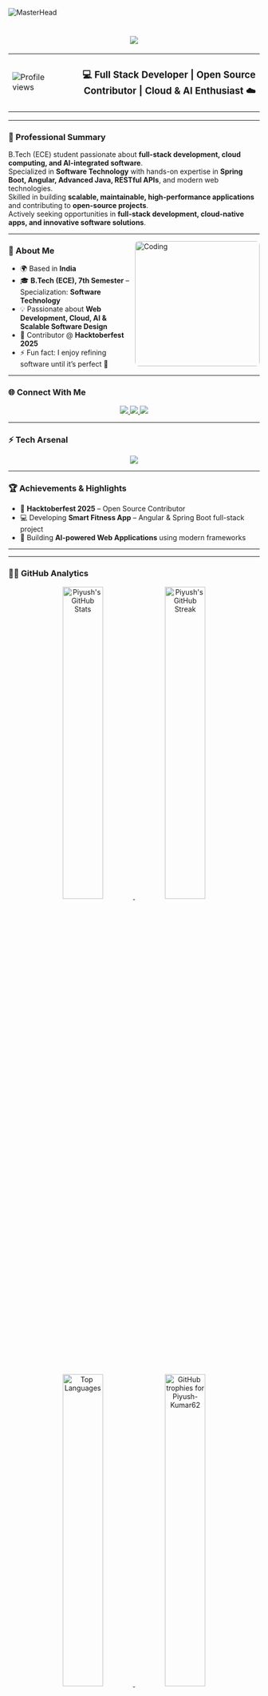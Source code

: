 ![MasterHead](https://camo.githubusercontent.com/069e3ef2850e722ccaef748bf8cdadafeed9fd4a9ee1436daebd7e820f4402a7/68747470733a2f2f666972656261736573746f726167652e676f6f676c65617069732e636f6d2f76302f622f666c6578692d636f64696e672e61707073706f742e636f6d2f6f2f64656d706769372d35323066386435662d363364342d343435332d383832322d6462633134396165323766382e6769663f616c743d6d6564696126746f6b656e3d39316330633762322d393363332d343032392d623031312d316138373033633537333064)

<h1 align="center">
  <img src="https://readme-typing-svg.herokuapp.com?font=Righteous&size=35&center=true&vCenter=true&width=500&height=70&duration=4000&lines=Hey+There!+👋;+I'm+Piyush+Kumar!;" />
</h1>

<div align="center">
  <table style="width:100%; border: none;">
    <tr>
      <td align="left" style="border:none;">
        <img src="https://komarev.com/ghpvc/?username=Piyush-Kumar62&label=Profile%20Views&color=0e75b6&style=flat" alt="Profile views"/>
      </td>
      <td align="right" style="border:none;">
        <h3>💻 Full Stack Developer | Open Source Contributor | Cloud & AI Enthusiast ☁️</h3>
      </td>
    </tr>
  </table>
</div>

<hr>

### 📝 Professional Summary
B.Tech (ECE) student passionate about **full-stack development, cloud computing, and AI-integrated software**.  
Specialized in **Software Technology** with hands-on expertise in **Spring Boot, Angular, Advanced Java, RESTful APIs**, and modern web technologies.  
Skilled in building **scalable, maintainable, high-performance applications** and contributing to **open-source projects**.  
Actively seeking opportunities in **full-stack development, cloud-native apps, and innovative software solutions**.

<hr>
<img align="right" alt="Coding" width="250" height="250"
     src="https://media.tenor.com/rePDfDWO3XoAAAAd/hacking.gif" style="object-fit:cover; border-radius:8px;">


### 🚀 About Me
- 🌍 Based in **India**  
- 🎓 **B.Tech (ECE), 7th Semester** – Specialization: **Software Technology**  
- 💡 Passionate about **Web Development, Cloud, AI & Scalable Software Design**  
- 🧩 Contributor @ **Hacktoberfest 2025**  
- ⚡ Fun fact: I enjoy refining software until it’s perfect 🔁  

<hr>

### 🌐 Connect With Me
<p align="center">
  <a href="https://www.linkedin.com/in/piyush-kumar62/" target="_blank">
    <img src="https://img.shields.io/badge/LinkedIn-blue?style=for-the-badge&logo=linkedin&logoColor=white" />
  </a>
  <a href="https://x.com/PIYUSH_KUMAR6" target="_blank">
    <img src="https://img.shields.io/badge/X-%231DA1F2.svg?style=for-the-badge&logo=twitter&logoColor=white" />
  </a>
  <a href="mailto:piyushkumar30066@gmail.com" target="_blank">
    <img src="https://img.shields.io/badge/Email-%23D14836?style=for-the-badge&logo=gmail&logoColor=white" />
  </a>
</p>

<hr>

### ⚡ Tech Arsenal
<p align="center">
  <img src="https://skillicons.dev/icons?i=html,css,js,java,spring,angular,react,ts,tailwind,python,flutter,mysql,git,linux,gcp&theme=dark" />
</p>

<hr>

### 🏆 Achievements & Highlights
- 🥇 **Hacktoberfest 2025** – Open Source Contributor  
- 💻 Developing **Smart Fitness App** – Angular & Spring Boot full-stack project  
- 🚀 Building **AI-powered Web Applications** using modern frameworks  

<hr>

<!--### 📂 Projects
| Project | Tech Stack | Link |
|---------|------------|------|
| Smart Fitness App | Angular, Spring Boot, MySQL | [GitHub](#) |
| AI Web Assistant | React, Python, Flask | [GitHub](#) |
| Cloud Deployment Demo | GCP, Docker | [GitHub](#) |-->

<hr>

### 🧑‍💻 GitHub Analytics
<p align="center">
  <a href="https://github.com/Piyush-Kumar62">
    <img width="40%" src="https://github-readme-stats.vercel.app/api?username=Piyush-Kumar62&show_icons=true&theme=tokyonight&hide_border=false&border_color=FFD700&rank_icon=github&count_private=true" alt="Piyush's GitHub Stats" />
  </a>
  <a href="https://github.com/Piyush-Kumar62">
    <img width="40%" src="https://github-readme-streak-stats.herokuapp.com/?user=Piyush-Kumar62&theme=tokyonight&hide_border=false&border_color=FFD700" alt="Piyush's GitHub Streak" />
  </a>
</p>

<p align="center">
  <a href="https://github.com/Piyush-Kumar62">
    <img width="40%" src="https://github-readme-stats.vercel.app/api/top-langs/?username=Piyush-Kumar62&layout=compact&theme=tokyonight&hide_border=false&border_color=FFD700&langs_count=8" alt="Top Languages" />
  </a>
  <a href="https://github.com/Piyush-Kumar62" target="_blank" rel="noopener noreferrer">
    <img width="40%" src="https://github-profile-trophy.vercel.app/?username=Piyush-Kumar62&theme=tokyonight&no-frame=false&border_color=FFD700&margin-w=10&row=2&column=4" alt="GitHub trophies for Piyush-Kumar62">
  </a>
</p>

<hr>

### 🌱 Hacktoberfest & Open Source Journey
<p align="center">
  <img src="https://user-images.githubusercontent.com/69134468/193397822-bce9f8b1-2c3f-4744-842c-5fa6a9d5f8e3.gif" width="600" />
</p>

- 🧩 Contributing to **open-source web and cloud projects**  
- 💬 Collaborating globally to **build impactful software**  
- 🌍 Sharing knowledge & empowering dev communities  

<hr>

### 📊 Activity Graph
<p align="center">
  <img src="https://github-readme-activity-graph.vercel.app/graph?username=Piyush-Kumar62&theme=tokyo-night&area=true&hide_border=true" />
</p>

<hr>

### 💬 Quote That Drives Me
> *“Dream it. Build it. Ship it. Repeat.”* — **Piyush Kumar** 🚀  

<hr>

### 📨 Reach Me At
📧 **piyushkumar30066@gmail.com**  
💼 **[LinkedIn](https://www.linkedin.com/in/piyush-kumar62/)** | 🧑‍💻 **[Portfolio Coming Soon](#)**  

<hr>

<h1 align="center">
  <img src="https://readme-typing-svg.herokuapp.com?font=Righteous&size=20&center=true&vCenter=true&width=450&height=70&duration=3000&lines=Thanks+for+visiting!+❤️;Let's+connect+and+build+something+awesome!;Keep+Coding+🚀" />
</h1>
